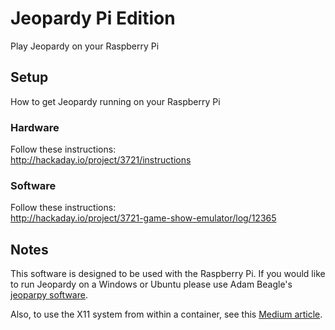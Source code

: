 # Jeopardy Pi Edition

Play Jeopardy on your Raspberry Pi

## Setup

How to get Jeopardy running on your Raspberry Pi

### Hardware

Follow these instructions:</br>
http://hackaday.io/project/3721/instructions

### Software

Follow these instructions:</br>
http://hackaday.io/project/3721-game-show-emulator/log/12365

## Notes

This software is designed to be used with the Raspberry Pi. If you would like to run Jeopardy on a Windows or Ubuntu please use Adam Beagle's <a href='https://github.com/adambeagle/jeoparpy'>jeoparpy software</a>. 

Also, to use the X11 system from within a container, see this [Medium article](https://medium.com/geekculture/run-a-gui-software-inside-a-docker-container-dce61771f9).
